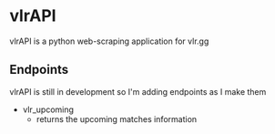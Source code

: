 # vlrAPI

vlrAPI is a python web-scraping application for vlr.gg

## Endpoints

vlrAPI is still in development so I'm adding endpoints as I make them
- vlr_upcoming
  - returns the upcoming matches information 
